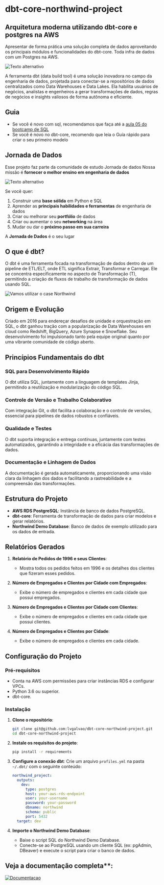 # dbt-core-northwind-project

## Arquitetura moderna utilizando dbt-core e postgres na AWS

Apresentar de forma prática uma solução completa de dados aproveitando os principais módulos e funcionalidades do dbt-core. Toda infra de dados com um Postgres na AWS.

![Texto alternativo](./pics/overview.png)

A ferramenta dbt (data build tool) é uma solução inovadora no campo da engenharia de dados, projetada para conectar-se a repositórios de dados centralizados como Data Warehouses e Data Lakes. Ela habilita usuários de negócios, analistas e engenheiros a gerar transformações de dados, regras de negócios e insights valiosos de forma autônoma e eficiente.

## Guia

- Se você é novo com sql, recomendamos que faça até a [aula 05 do bootcamp de SQL](https://github.com/lvgalvao/Northwind-SQL-Analytics/tree/main)
- Se você é novo no dbt-core, recomendo que leia o Guía rápido para criar o seu primeiro modelo

## Jornada de Dados

Esse projeto faz parte da comunidade de estudo Jornada de dados
Nossa missão é **fornecer o melhor ensino em engenharia de dados**

![Texto alternativo](./pics/jornada.png)

Se você quer:

1) Construir uma **base sólida** em Python e SQL
2) Aprender as **principais habilidades e ferramentas** de engenharia de dados
3) Criar ou melhorar seu **portfólio** de dados
4) Criar ou aumentar o seu **networking** na área
5) Mudar ou dar o **próximo passo em sua carreira**

A **Jornada de Dados** é o seu lugar

## O que é dbt?

O dbt é uma ferramenta focada na transformação de dados dentro de um pipeline de ETL/ELT, onde ETL significa Extrair, Transformar e Carregar. Ele se concentra especificamente no aspecto de Transformação (T), permitindo a criação de fluxos de trabalho de transformação de dados usando SQL.

![Vamos utilizar o case Northwind](./pics/northwind.png)

## Origem e Evolução

Criado em 2016 para endereçar desafios de unidade e orquestração em SQL, o dbt ganhou tração com a popularização de Data Warehouses em cloud como Redshift, BigQuery, Azure Synapse e Snowflake. Seu desenvolvimento foi impulsionado tanto pela equipe original quanto por uma vibrante comunidade de código aberto.

## Princípios Fundamentais do dbt

### SQL para Desenvolvimento Rápido

O dbt utiliza SQL, juntamente com a linguagem de templates Jinja, permitindo a reutilização e modularização do código SQL.

### Controle de Versão e Trabalho Colaborativo

Com integração Git, o dbt facilita a colaboração e o controle de versões, essencial para pipelines de dados robustos e confiáveis.

### Qualidade e Testes

O dbt suporta integração e entrega contínuas, juntamente com testes automatizados, garantindo a integridade e a eficácia das transformações de dados.

### Documentação e Linhagem de Dados

A documentação é gerada automaticamente, proporcionando uma visão clara da linhagem dos dados e facilitando a rastreabilidade e a compreensão das transformações.

## Estrutura do Projeto

- **AWS RDS PostgreSQL**: Instância de banco de dados PostgreSQL.
- **dbt-core**: Ferramenta de transformação de dados para criar modelos e gerar relatórios.
- **Northwind Demo Database**: Banco de dados de exemplo utilizado para os dados de entrada.

## Relatórios Gerados

1. **Relatório de Pedidos de 1996 e seus Clientes**:
   - Mostra todos os pedidos feitos em 1996 e os detalhes dos clientes que fizeram esses pedidos.
   
2. **Número de Empregados e Clientes por Cidade com Empregados**:
   - Exibe o número de empregados e clientes em cada cidade que possui empregados.
   
3. **Número de Empregados e Clientes por Cidade com Clientes**:
   - Exibe o número de empregados e clientes em cada cidade que possui clientes.
   
4. **Número de Empregados e Clientes por Cidade**:
   - Exibe o número de empregados e clientes em cada cidade.

## Configuração do Projeto

### Pré-requisitos

- Conta na AWS com permissões para criar instâncias RDS e configurar VPCs.
- Python 3.6 ou superior.
- dbt-core.

### Instalação

1. **Clone o repositório**:
   ```sh
   git clone git@github.com:lvgalvao/dbt-core-northwind-project.git
   cd dbt-core-northwind-project
   ```

2. **Instale os requisitos do projeto**:
   ```sh
   pip install -r requirements
   ```

3. **Configure a conexão dbt**:
   Crie um arquivo `profiles.yml` na pasta `~/.dbt/` com o seguinte conteúdo:
   ```yaml
   northwind_project:
     outputs:
       dev:
         type: postgres
         host: your-aws-rds-endpoint
         user: your-username
         password: your-password
         dbname: northwind
         schema: public
         port: 5432
     target: dev
   ```

4. **Importe o Northwind Demo Database**:
   - Baixe o script SQL do Northwind Demo Database.
   - Conecte-se ao PostgreSQL usando um cliente SQL (ex: pgAdmin, DBeaver) e execute o script para criar o banco de dados.


## Veja a documentação completa**:

[![Documentacao](./pics/doc.png)](https://lvgalvao.github.io/dbt-core-northwind-project/)
